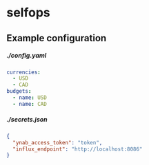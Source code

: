 # selfops

## Example configuration

##### ./config.yaml
``` yaml
currencies:
  - USD
  - CAD
budgets:
  - name: USD
  - name: CAD
```

##### ./secrets.json
``` json
{
  "ynab_access_token": "token",
  "influx_endpoint": "http://localhost:8086"
}

```
